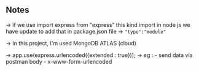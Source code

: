 ## Notes

-> if we use import express from "express" this kind import in node js we have update to add that in package.json file -> `"type":"module"`

-> In this project, I'm used MongoDB ATLAS (cloud)

-> app.use(express.urlencoded({extended : true})); -> eg : - send data via postman body - x-www-form-urlencoded